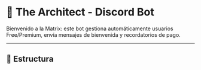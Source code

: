 # 🐇 The Architect - Discord Bot

Bienvenido a la Matrix: este bot gestiona automáticamente usuarios Free/Premium, envía mensajes de bienvenida y recordatorios de pago.

---

## 📁 Estructura

